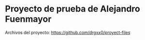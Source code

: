 # Proyecto de prueba de Alejandro Fuenmayor

Archivos del proyecto: https://github.com/drgxx0/proyect-files
